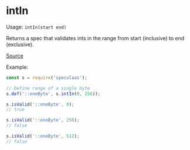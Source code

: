 intIn
=====

Usage: ```intIn(start end)```

Returns a spec that validates ints in the range from start (inclusive) to end (exclusive).

[Source](https://github.com/mrijk/speculaas/blob/master/lib/intIn.js)

Example:

```js
const s = require('speculaas');

// Define range of a single byte
s.def('::oneByte', s.intIn(0, 256));

s.isValid('::oneByte', 0);
// true

s.isValid('::oneByte', 256);
// false

s.isValid('::oneByte', 512);
// false
```
